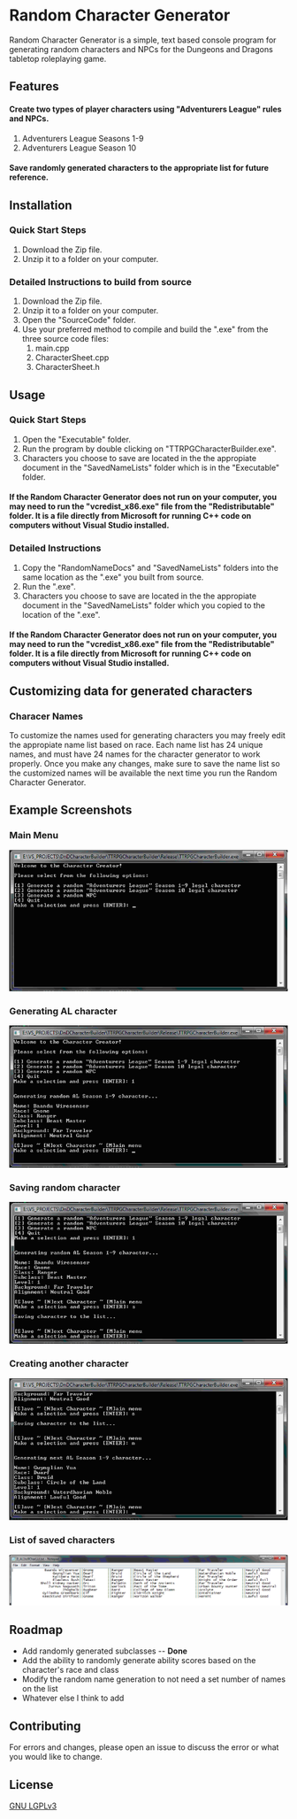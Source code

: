 # Random Character Generator
Random Character Generator is a simple, text based console program for generating random characters and NPCs for the Dungeons and Dragons tabletop roleplaying game. 

## Features
#### Create two types of player characters using "Adventurers League" rules and NPCs. 
1. Adventurers League Seasons 1-9
2. Adventurers League Season 10

#### Save randomly generated characters to the appropriate list for future reference.

## Installation

### Quick Start Steps
1. Download the Zip file.
2. Unzip it to a folder on your computer.

### Detailed Instructions to build from source
1. Download the Zip file.
2. Unzip it to a folder on your computer.
3. Open the "SourceCode" folder.
4. Use your preferred method to compile and build the ".exe" from the three source code files:
   1. main.cpp
   2. CharacterSheet.cpp
   3. CharacterSheet.h

## Usage

### Quick Start Steps
1. Open the "Executable" folder.
2. Run the program by double clicking on "TTRPGCharacterBuilder.exe".
3. Characters you choose to save are located in the the appropiate document in the "SavedNameLists" folder which is in the "Executable" folder.

#### If the Random Character Generator does not run on your computer, you may need to run the "vcredist_x86.exe" file from the "Redistributable" folder. It is a file directly from Microsoft for running C++ code on computers without Visual Studio installed.


### Detailed Instructions 
1. Copy the "RandomNameDocs" and "SavedNameLists" folders into the same location as the ".exe" you built from source.
2. Run the ".exe".
3. Characters you choose to save are located in the the appropiate document in the "SavedNameLists" folder which you copied to the location of the ".exe".

#### If the Random Character Generator does not run on your computer, you may need to run the "vcredist_x86.exe" file from the "Redistributable" folder. It is a file directly from Microsoft for running C++ code on computers without Visual Studio installed.

## Customizing data for generated characters

### Characer Names
To customize the names used for generating characters you may freely edit the appropiate name list based on race. Each name list has 24 unique names, and must have 24 names for the character generator to work properly. Once you make any changes, make sure to save the name list so the customized names will be available the next time you run the Random Character Generator.

## Example Screenshots
### Main Menu
![Main Menu](https://github.com/JonStarritt/RandomCharacterGenerator/blob/main/ReadmeImages/MainMenu.png)

### Generating AL character
![AL Character](https://github.com/JonStarritt/RandomCharacterGenerator/blob/main/ReadmeImages/ALCharacter.png)

### Saving random character
![Save Character](https://github.com/JonStarritt/RandomCharacterGenerator/blob/main/ReadmeImages/SaveCharacter.png)

### Creating another character
![Next Character](https://github.com/JonStarritt/RandomCharacterGenerator/blob/main/ReadmeImages/NextCharacter.png)

### List of saved characters
![Character List](https://github.com/JonStarritt/RandomCharacterGenerator/blob/main/ReadmeImages/CharacterList.png)

## Roadmap
* Add randomly generated subclasses -- **Done**
* Add the ability to randomly generate ability scores based on the character's race and class
* Modify the random name generation to not need a set number of names on the list
* Whatever else I think to add

## Contributing
For errors and changes, please open an issue to discuss the error or what you would like to change.

## License
[GNU LGPLv3](https://choosealicense.com/licenses/lgpl-3.0/)
